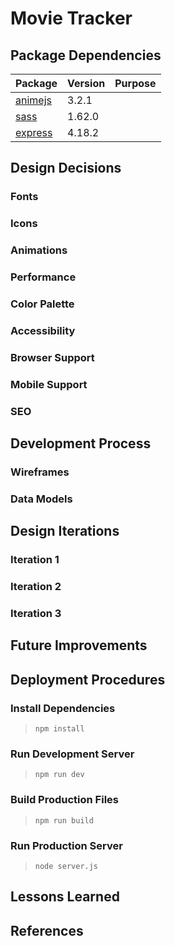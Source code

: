 # Movie Tracker
<!-- (table might look a bit strange if not rendered in markdown) -->
## Package Dependencies
| Package  | Version | Purpose |
| -------- | ------- | --------|
| [animejs](https://www.npmjs.com/package/animejs) | 3.2.1  |  | 
| [sass](https://www.npmjs.com/package/sass)  | 1.62.0 |  |
| [express](https://www.npmjs.com/package/express) | 4.18.2 |

## Design Decisions
### Fonts
### Icons
### Animations
### Performance
### Color Palette
### Accessibility
### Browser Support
### Mobile Support
### SEO

## Development Process
### Wireframes
### Data Models

## Design Iterations
### Iteration 1
### Iteration 2
### Iteration 3

## Future Improvements

## Deployment Procedures
### Install Dependencies
> `npm install`

### Run Development Server
> `npm run dev`

### Build Production Files
> `npm run build`

### Run Production Server
> `node server.js`

## Lessons Learned

## References
